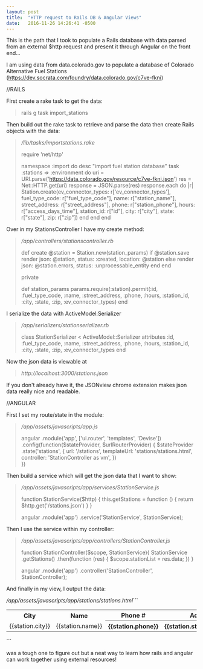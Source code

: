 ```yaml
---
layout: post
title:  "HTTP request to Rails DB & Angular Views"
date:   2016-11-26 14:26:41 -0500
---
```



This is the path that I took to populate a Rails database with data parsed from an external $http request and present it through Angular on the front end...

I am using data from data.colorado.gov to populate a database of Colorado Alternative Fuel Stations (https://dev.socrata.com/foundry/data.colorado.gov/c7ve-fkni)

//RAILS

First create a rake task to get the data:

> rails g task import_stations 

Then build out the rake task to retrieve and parse the data then create Rails objects with the data:


> */lib/tasks/importstations.rake*
> 
> require 'net/http'
> 
> namespace :import do
>   desc "import fuel station database"
>   task :stations => :environment do
>     uri = URI.parse('https://data.colorado.gov/resource/c7ve-fkni.json')
>     res = Net::HTTP.get(uri)
>     response = JSON.parse(res)
>     response.each do |r|
>       Station.create(ev_connector_types: r['ev_connector_types'], fuel_type_code: r["fuel_type_code"], name: r["station_name"], street_address: r["street_address"], phone: r["station_phone"], hours: r["access_days_time"], station_id: r["id"], city: r["city"], state: r["state"], zip: r["zip"])
>     end
>   end
> end

Over in my StationsController I have my create method:

> */app/controllers/stationscontroller.rb*
> 
>   def create
>     @station = Station.new(station_params)
>     if @station.save
>       render json: @station, status: :created,
>       location: @station
>     else
>       render json: @station.errors, status: :unprocessable_entity
>     end
>   end
> 	
> 	private
> 	
> 	def station_params
>     params.require(:station).permit(:id, :fuel_type_code, :name, :street_address, :phone, :hours, :station_id, :city, :state, :zip, :ev_connector_types)
>   end

I serialize the data with ActiveModel:Serializer

> */app/serializers/stationserializer.rb*
> 
> class StationSerializer < ActiveModel::Serializer
>   attributes :id, :fuel_type_code, :name, :street_address, :phone, :hours, :station_id, :city, :state, :zip, :ev_connector_types
> end

Now the json data is viewable at 

> *http://localhost:3000/stations.json*
> 
 If you don't already have it, the JSONview chrome extension makes json data really nice and readable.  
 
//ANGULAR

First I set my route/state in the module:

> */app/assets/javascripts/app.js*
> 
> angular
>   .module('app', ['ui.router', 'templates', 'Devise'])
>   .config(function($stateProvider, $urlRouterProvider) {
>     $stateProvider
>       .state('stations', {
>         url: '/stations',
>         templateUrl: 'stations/stations.html',
>         controller: 'StationController as vm',
>       })  
>   })

Then build a service which will get the json data that I want to show:

> */app/assets/javascripts/app/services/StationService.js*
> 
> function StationService($http) {
>   this.getStations = function () {
>     return $http.get('/stations.json')
>   }
> }
> 
> angular
>   .module('app')
>   .service('StationService', StationService);

Then I use the service within my controller:

> */app/assets/javascripts/app/controllers/StationController.js*
> 
> function StationController($scope, StationService){
>   StationService
>     .getStations()
>     .then(function (res) {
>       $scope.stationList = res.data;
>     })
> }
> 
> angular
>   .module('app')
>   .controller('StationController', StationController);

And finally in my view, I output the data:

*/app/assets/javascripts/app/stations/stations.html*```



<div ng-controller="StationController">
<table>
<th>City</th>
<th>Name</th>
<th>Phone #</th>
<th>Address</th>
<th>Business Hours</th>
<th>EV Connector Types</th>
<th>Fuel Type</th>
<tr ng-repeat="station in stationList">
<td>{{station.city}}</td>
<td>{{station.name}}</a></td>
<th>{{station.phone}}</th>
<th>{{station.street_address}}</th>
<td>{{station.hours}}</td>
<td>{{station.ev_connector_types}}</td>
<td>{{station.fuel_type_code}}</td>
</tr>
</table>
</div>
```


was a tough one to figure out but a neat way to learn how rails and angular can work together using external resources!



